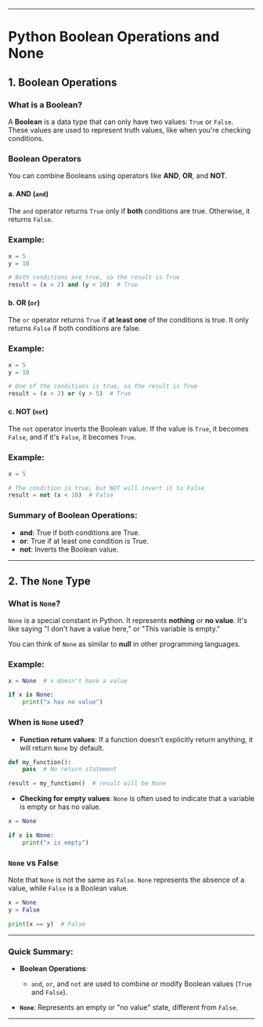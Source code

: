 
---

# Python Boolean Operations and None

## 1. Boolean Operations

### What is a Boolean?

A **Boolean** is a data type that can only have two values: `True` or `False`. These values are used to represent truth values, like when you're checking conditions.

### Boolean Operators

You can combine Booleans using operators like **AND**, **OR**, and **NOT**.

#### a. **AND** (`and`)

The `and` operator returns `True` only if **both** conditions are true. Otherwise, it returns `False`.

### Example:

```python
x = 5
y = 10

# Both conditions are true, so the result is True
result = (x > 2) and (y < 20)  # True
```

#### b. **OR** (`or`)

The `or` operator returns `True` if **at least one** of the conditions is true. It only returns `False` if both conditions are false.

### Example:

```python
x = 5
y = 10

# One of the conditions is true, so the result is True
result = (x < 2) or (y > 5)  # True
```

#### c. **NOT** (`not`)

The `not` operator inverts the Boolean value. If the value is `True`, it becomes `False`, and if it's `False`, it becomes `True`.

### Example:

```python
x = 5

# The condition is true, but NOT will invert it to False
result = not (x < 10)  # False
```

### Summary of Boolean Operations:

* **and**: True if both conditions are True.
* **or**: True if at least one condition is True.
* **not**: Inverts the Boolean value.

---

## 2. The `None` Type

### What is `None`?

`None` is a special constant in Python. It represents **nothing** or **no value**. It's like saying "I don't have a value here," or "This variable is empty."

You can think of `None` as similar to **null** in other programming languages.

### Example:

```python
x = None  # x doesn't have a value

if x is None:
    print("x has no value")
```

### When is `None` used?

* **Function return values**: If a function doesn’t explicitly return anything, it will return `None` by default.

```python
def my_function():
    pass  # No return statement

result = my_function()  # result will be None
```

* **Checking for empty values**: `None` is often used to indicate that a variable is empty or has no value.

```python
x = None

if x is None:
    print("x is empty")
```

### `None` vs False

Note that `None` is not the same as `False`. `None` represents the absence of a value, while `False` is a Boolean value.

```python
x = None
y = False

print(x == y)  # False
```

---

### Quick Summary:

* **Boolean Operations**:

  * `and`, `or`, and `not` are used to combine or modify Boolean values (`True` and `False`).
* **`None`**: Represents an empty or "no value" state, different from `False`.

---

